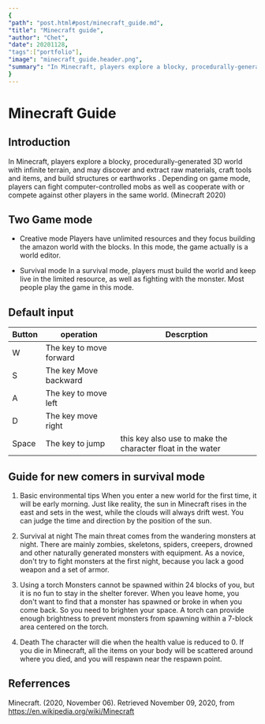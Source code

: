 ```yaml
---
{
"path": "post.html#post/minecraft_guide.md",
"title": "Minecraft guide",
"author": "Chet",
"date": 20201128,
"tags":["portfolio"],
"image": "minecraft_guide.header.png",
"summary": "In Minecraft, players explore a blocky, procedurally-generated 3D world with infinite terrain, and may discover and extract raw materials..."
}
---
```

# Minecraft Guide

## Introduction
In Minecraft, players explore a blocky, procedurally-generated 3D world with infinite terrain, and may discover and extract raw materials,  craft tools and items, and build structures or  earthworks . Depending on game mode, players can fight computer-controlled mobs as well as cooperate with or compete against other players in the same world. (Minecraft 2020)

## Two Game mode

 - Creative mode
Players have unlimited resources and they focus building the amazon world with the blocks. In this mode, the game actually is a world editor.

 - Survival mode
In a survival mode, players must build the world and keep live in the limited resource, as well as fighting with the monster. Most people play the game in this mode.

## Default input 
| Button  |operation  |Descrption  |
|--|--|--|
|W|The key to move forward
|S|The key Move backward
|A|The key to move left
|D|The key move right
|Space|The key to jump|this key also use to make the character float in the water


## Guide for new comers in survival mode

 1. Basic environmental tips
 When you enter a new world for the first time, it will be early morning. Just like reality, the sun in Minecraft rises in the east and sets in the west, while the clouds will always drift west. You can judge the time and direction by the position of the sun.
 
 3. Survival at night
The main threat comes from the wandering monsters at night. There are mainly zombies, skeletons, spiders, creepers, drowned and other naturally generated monsters with equipment. As a novice, don't try to fight monsters at the first night, because you lack a good weapon and a set of armor.

 3. Using a torch
Monsters cannot be spawned within 24 blocks of you, but it is no fun to stay in the shelter forever. When you leave home, you don't want to find that a monster has spawned or broke in when you come back. So you need to brighten your space. A torch can provide enough brightness to prevent monsters from spawning within a 7-block area centered on the torch.

4. Death
The character will die when the health value is reduced to 0. If you die in Minecraft, all the items on your body will be scattered around where you died, and you will respawn near the respawn point.

## Referrences
Minecraft. (2020, November 06). Retrieved November 09, 2020, from https://en.wikipedia.org/wiki/Minecraft
